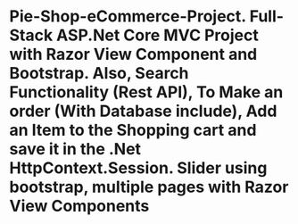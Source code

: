 # Pie-Shop-eCommerce-Project. Full-Stack ASP.Net Core MVC Project with Razor View Component and Bootstrap. Also, Search Functionality (Rest API), To Make an order (With Database include), Add an Item to the Shopping cart and save it in the .Net HttpContext.Session. Slider using bootstrap, multiple pages with Razor View Components
